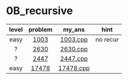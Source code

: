 # 0B_recursive
| level | problem | my_ans | hint |
| :--: | :--: | :--: | :--: |
| easy | [1003](https://www.acmicpc.net/problem/1003) | [1003.cpp](./1003/1003.cpp) | no recur |
| ? | [2630](https://www.acmicpc.net/problem/2630) | [2630.cpp](./2630/2630.cpp) |  |
| ? | [2447](https://www.acmicpc.net/problem/2447) | [2447.cpp](./2447/2447.cpp) |  |
| easy | [17478](https://www.acmicpc.net/problem/17478) | [17478.cpp](./17478/17478.cpp) |  |
